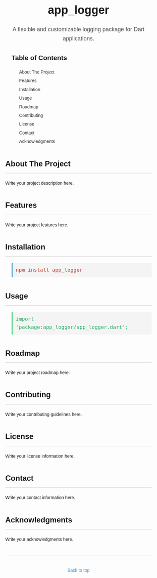 <!-- 
## Features

TODO: List what your package can do. Maybe include images, gifs, or videos.

## Getting started

TODO: List prerequisites and provide or point to information on how to
start using the package.

## Usage

TODO: Include short and useful examples for package users. Add longer examples
to `/example` folder. 

```dart
const like = 'sample';
```

## Additional information

TODO: Tell users more about the package: where to find more information, how to 
contribute to the package, how to file issues, what response they can expect 
from the package authors, and more. -->
<!-- 
# app_logger

A flexible and customizable logging package for Dart applications.

## Overview

`app_logger` is a Dart package designed to streamline logging within Dart and Flutter applications. It empowers developers to efficiently manage log messages with varying levels of severity (error, warning, info, normal) while offering the flexibility to customize logging behavior according to the application's mode. With `app_logger`, developers can seamlessly toggle logging on or off globally, saving time and effort when debugging or deploying applications.

Key features of `app_logger` include:

- **Log Level Control**: Easily log messages with different severity levels, including error, warning, info, and normal.
  
- **Dynamic Logging**: Toggle logging on or off dynamically based on the application's mode, ensuring logs are displayed or suppressed as needed.

- **Global Logging Configuration**: Effortlessly disable logging across the entire application with a single command, eliminating the need to manually remove logging statements from code.

`app_logger` simplifies the logging process, providing developers with a robust tool to effectively manage application logs while maintaining flexibility and control over logging behavior.

## Features

- Supports logging messages with different log levels: error, warning, info, normal.
- Customizable logging behavior and output formats.
- Ability to enable or disable logging dynamically.
- Lightweight and easy to integrate into existing Dart and Flutter projects.

## Installation

To use `app_logger` in your Dart or Flutter project, add the following dependency to your `pubspec.yaml` file:

```yaml
# dependencies:
#   app_logger: ^1.0.0
dependencies:
  app_logger:
    git:
      url: git://github.com/your-username/app_logger.git -->


<!DOCTYPE html>
<html lang="en">

<head>
    <meta charset="UTF-8">
    <meta name="viewport" content="width=device-width, initial-scale=1.0">
    <title>app_logger</title>
    <style>
        body {
            font-family: Arial, sans-serif;
            line-height: 1.6;
            margin: 0;
            padding: 0;
        }
        .container {
            max-width: 800px;
            margin: auto;
            padding: 20px;
        }
        .header {
            text-align: center;
            margin-bottom: 20px;
        }
        .header h1 {
            font-size: 36px;
            margin-bottom: 10px;
        }
        .header p {
            font-size: 18px;
            color: #555;
        }
        .badge {
            display: inline-block;
            padding: 5px 10px;
            background-color: #4CAF50;
            color: white;
            border-radius: 4px;
            text-align: center;
        }
        .badge-warning {
            background-color: #f39c12;
        }
        .badge-danger {
            background-color: #e74c3c;
        }
        .badge-info {
            background-color: #3498db;
        }
        .badge-normal {
            background-color: #9b59b6;
        }
        .section-header {
            margin-top: 40px;
            margin-bottom: 20px;
        }
        .section-header h2 {
            font-size: 24px;
            border-bottom: 1px solid #ccc;
            padding-bottom: 10px;
            margin-bottom: 20px;
        }
        .section-content {
            margin-bottom: 40px;
        }
        .toc {
            margin-left: 20px;
            margin-bottom: 20px;
        }
        .toc li {
            list-style-type: none;
            margin-bottom: 5px;
        }
        .toc li a {
            text-decoration: none;
            color: #333;
        }
        .toc li a:hover {
            text-decoration: underline;
        }
        .installation-steps {
            margin-left: 20px;
        }
        .installation-steps pre {
            background-color: #f4f4f4;
            padding: 10px;
            border-radius: 4px;
            border-left: 3px solid #3498db;
        }
        .installation-steps code {
            color: #c0392b;
            font-size: 16px;
        }
        .usage-example {
            margin-left: 20px;
        }
        .usage-example pre {
            background-color: #f4f4f4;
            padding: 10px;
            border-radius: 4px;
            border-left: 3px solid #2ecc71;
        }
        .usage-example code {
            color: #27ae60;
            font-size: 16px;
        }
        .footer {
            margin-top: 40px;
            border-top: 1px solid #ccc;
            padding-top: 20px;
            text-align: center;
        }
        .footer p {
            color: #555;
        }
        .footer a {
            color: #3498db;
            text-decoration: none;
        }
        .footer a:hover {
            text-decoration: underline;
        }
    </style>
</head>

<body>
    <div class="container">
        <div class="header">
            <h1>app_logger</h1>
            <p>A flexible and customizable logging package for Dart applications.</p>
        </div>
        <!-- Table of Contents -->
        <div class="toc">
            <h2>Table of Contents</h2>
            <ol>
                <li><a href="#about-the-project">About The Project</a></li>
                <li><a href="#features">Features</a></li>
                <li><a href="#installation">Installation</a></li>
                <li><a href="#usage">Usage</a></li>
                <li><a href="#roadmap">Roadmap</a></li>
                <li><a href="#contributing">Contributing</a></li>
                <li><a href="#license">License</a></li>
                <li><a href="#contact">Contact</a></li>
                <li><a href="#acknowledgments">Acknowledgments</a></li>
            </ol>
        </div>
        <!-- About The Project -->
        <div class="section-header" id="about-the-project">
            <h2>About The Project</h2>
        </div>
        <div class="section-content">
            <p>Write your project description here.</p>
        </div>
        <!-- Features -->
        <div class="section-header" id="features">
            <h2>Features</h2>
        </div>
        <div class="section-content">
            <p>Write your project features here.</p>
        </div>
        <!-- Installation -->
        <div class="section-header" id="installation">
            <h2>Installation</h2>
        </div>
        <div class="section-content">
            <div class="installation-steps">
                <pre><code>npm install app_logger</code></pre>
            </div>
        </div>
        <!-- Usage -->
        <div class="section-header" id="usage">
            <h2>Usage</h2>
        </div>
        <div class="section-content">
            <div class="usage-example">
                <pre><code>import 'package:app_logger/app_logger.dart';</code></pre>
            </div>
        </div>
        <!-- Roadmap -->
        <div class="section-header" id="roadmap">
            <h2>Roadmap</h2>
        </div>
        <div class="section-content">
            <p>Write your project roadmap here.</p>
        </div>
        <!-- Contributing -->
        <div class="section-header" id="contributing">
            <h2>Contributing</h2>
        </div>
        <div class="section-content">
            <p>Write your contributing guidelines here.</p>
        </div>
        <!-- License -->
        <div class="section-header" id="license">
            <h2>License</h2>
        </div>
        <div class="section-content">
            <p>Write your license information here.</p>
        </div>
        <!-- Contact -->
        <div class="section-header" id="contact">
            <h2>Contact</h2>
        </div>
        <div class="section-content">
            <p>Write your contact information here.</p>
        </div>
        <!-- Acknowledgments -->
        <div class="section-header" id="acknowledgments">
            <h2>Acknowledgments</h2>
        </div>
        <div class="section-content">
            <p>Write your acknowledgments here.</p>
        </div>
        <!-- Back to Top -->
        <div class="footer">
            <p><a href="#readme-top">Back to top</a></p>
        </div>
    </div>
</body>

</html>
